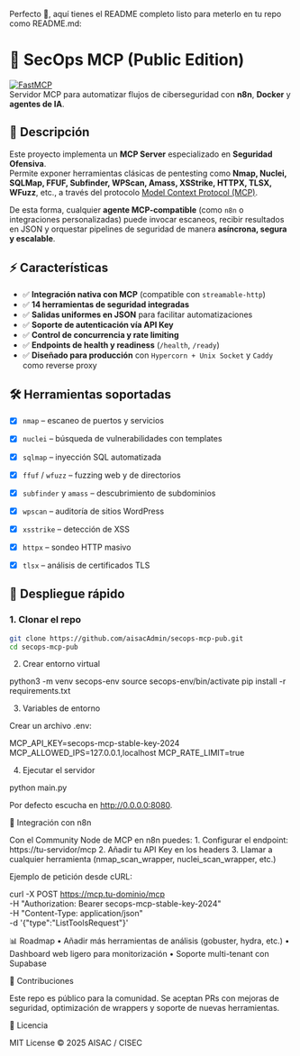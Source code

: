 Perfecto 💯, aquí tienes el README completo listo para meterlo en tu repo como README.md:

# 🔐 SecOps MCP (Public Edition)

[![FastMCP](https://img.shields.io/badge/FastMCP-Compatible-green)](https://gofastmcp.com)  
Servidor MCP para automatizar flujos de ciberseguridad con **n8n**, **Docker** y **agentes de IA**.


## 📌 Descripción

Este proyecto implementa un **MCP Server** especializado en **Seguridad Ofensiva**.  
Permite exponer herramientas clásicas de pentesting como **Nmap, Nuclei, SQLMap, FFUF, Subfinder, WPScan, Amass, XSStrike, HTTPX, TLSX, WFuzz**, etc., a través del protocolo [Model Context Protocol (MCP)](https://gofastmcp.com).

De esta forma, cualquier **agente MCP-compatible** (como `n8n` o integraciones personalizadas) puede invocar escaneos, recibir resultados en JSON y orquestar pipelines de seguridad de manera **asíncrona, segura y escalable**.



## ⚡ Características

- ✅ **Integración nativa con MCP** (compatible con `streamable-http`)  
- ✅ **14 herramientas de seguridad integradas**  
- ✅ **Salidas uniformes en JSON** para facilitar automatizaciones  
- ✅ **Soporte de autenticación vía API Key**  
- ✅ **Control de concurrencia y rate limiting**  
- ✅ **Endpoints de health y readiness** (`/health`, `/ready`)  
- ✅ **Diseñado para producción** con `Hypercorn + Unix Socket` y `Caddy` como reverse proxy  


## 🛠️ Herramientas soportadas

- [x] `nmap` – escaneo de puertos y servicios  
- [x] `nuclei` – búsqueda de vulnerabilidades con templates  
- [x] `sqlmap` – inyección SQL automatizada  
- [x] `ffuf` / `wfuzz` – fuzzing web y de directorios  
- [x] `subfinder` y `amass` – descubrimiento de subdominios  
- [x] `wpscan` – auditoría de sitios WordPress  
- [x] `xsstrike` – detección de XSS  
- [x] `httpx` – sondeo HTTP masivo  
- [x] `tlsx` – análisis de certificados TLS  



## 🚀 Despliegue rápido

### 1. Clonar el repo
```bash
git clone https://github.com/aisacAdmin/secops-mcp-pub.git
cd secops-mcp-pub
```

2. Crear entorno virtual

python3 -m venv secops-env
source secops-env/bin/activate
pip install -r requirements.txt

3. Variables de entorno

Crear un archivo .env:

MCP_API_KEY=secops-mcp-stable-key-2024
MCP_ALLOWED_IPS=127.0.0.1,localhost
MCP_RATE_LIMIT=true

4. Ejecutar el servidor

python main.py

Por defecto escucha en http://0.0.0.0:8080.



🧩 Integración con n8n

Con el Community Node de MCP en n8n puedes:
	1.	Configurar el endpoint: https://tu-servidor/mcp
	2.	Añadir tu API Key en los headers
	3.	Llamar a cualquier herramienta (nmap_scan_wrapper, nuclei_scan_wrapper, etc.)

Ejemplo de petición desde cURL:

curl -X POST https://mcp.tu-dominio/mcp \
  -H "Authorization: Bearer secops-mcp-stable-key-2024" \
  -H "Content-Type: application/json" \
  -d '{"type":"ListToolsRequest"}'




📊 Roadmap
	•	Añadir más herramientas de análisis (gobuster, hydra, etc.)
	•	Dashboard web ligero para monitorización
	•	Soporte multi-tenant con Supabase


🤝 Contribuciones

Este repo es público para la comunidad.
Se aceptan PRs con mejoras de seguridad, optimización de wrappers y soporte de nuevas herramientas.



📜 Licencia

MIT License © 2025 AISAC / CISEC

